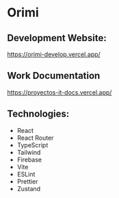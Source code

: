 # Orimi

## Development Website:
https://orimi-develop.vercel.app/

## Work Documentation
https://proyectos-it-docs.vercel.app/

## Technologies:
- React
- React Router
- TypeScript
- Tailwind
- Firebase
- Vite
- ESLint
- Prettier
- Zustand

